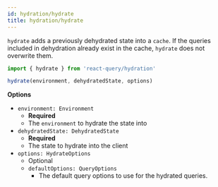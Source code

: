 ```yaml
---
id: hydration/hydrate
title: hydration/hydrate
---
```


`hydrate` adds a previously dehydrated state into a `cache`. If the queries included in dehydration already exist in the cache, `hydrate` does not overwrite them.

```js
import { hydrate } from 'react-query/hydration'

hydrate(environment, dehydratedState, options)
```

**Options**

- `environment: Environment`
  - **Required**
  - The `environment` to hydrate the state into
- `dehydratedState: DehydratedState`
  - **Required**
  - The state to hydrate into the client
- `options: HydrateOptions`
  - Optional
  - `defaultOptions: QueryOptions`
    - The default query options to use for the hydrated queries.
